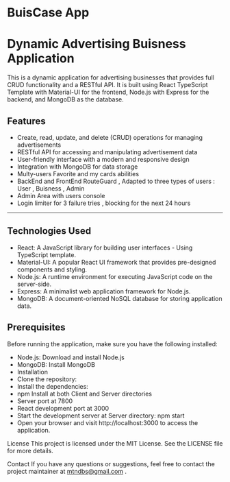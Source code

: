 # BuisCase App
# Dynamic Advertising Buisness Application

This is a dynamic application for advertising businesses that provides full CRUD functionality and a RESTful API. It is built using React TypeScript Template  with Material-UI for the frontend, Node.js with Express for the backend, and MongoDB as the database.
 

## Features
* Create, read, update, and delete (CRUD) operations for managing advertisements
* RESTful API for accessing and manipulating advertisement data
*  User-friendly interface with a modern and responsive design
* Integration with MongoDB for data storage
* Multy-users Favorite and my cards abilities
* BackEnd and FrontEnd RouteGuard , Adapted to three types of users : User , Buisness , Admin
* Admin Area with users console 
* Login limiter for 3 failure tries , blocking for the next 24 hours

---
## Technologies Used

* React: A JavaScript library for building user interfaces - Using TypeScript template.
* Material-UI: A popular React UI framework that provides pre-designed components and styling.
* Node.js: A runtime environment for executing JavaScript code on the server-side.
* Express: A minimalist web application framework for Node.js.
* MongoDB: A document-oriented NoSQL database for storing application data.

## Prerequisites
Before running the application, make sure you have the following installed:

- Node.js: Download and install Node.js
- MongoDB: Install MongoDB
- Installation
- Clone the repository:
- Install the dependencies:
- npm Install at both Client and Server directories
- Server port at 7800
- React development port at 3000
- Start the development server at Server directory:  npm start
- Open your browser and visit http://localhost:3000 to access the application.


License
This project is licensed under the MIT License. See the LICENSE file for more details.

Contact
If you have any questions or suggestions, feel free to contact the project maintainer at mtndbs@gmail.com .

